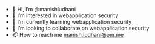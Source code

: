 - 👋 Hi, I’m @manishludhani
- 👀 I’m interested in webapplication security
- 🌱 I’m currently learning webapplication security
- 💞️ I’m looking to collaborate on webapplication security
- 📫 How to reach me manish.ludhani@pm.me

<!---
manishludhani/manishludhani is a ✨ special ✨ repository because its `README.md` (this file) appears on your GitHub profile.
You can click the Preview link to take a look at your changes.
--->

